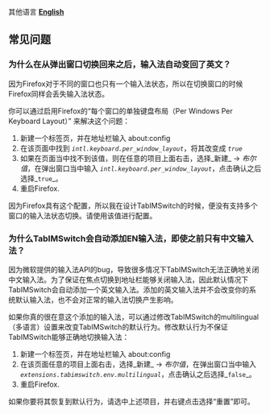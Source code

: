 其他语言 **[English](FAQ.md)**

## 常见问题 ##

### 为什么在从弹出窗口切换回来之后，输入法自动变回了英文？ ###

因为Firefox对于不同的窗口也只有一个输入法状态，所以在切换窗口的时候Firefox同样会丢失输入法状态。

你可以通过启用Firefox的“每个窗口的单独键盘布局（Per Windows Per Keyboard Layout）” 来解决这个问题：
  1. 新建一个标签页，并在地址栏输入 about:config
  1. 在该页面中找到 _`intl.keyboard.per_window_layout`_，将其改变成 _`true`_
  1. 如果在页面当中找不到该值，则在任意的项目上面右击，选择_新建_ -> _布尔值_，在弹出窗口当中输入 _`intl.keyboard.per_window_layout`_，点击确认之后选择_`true`_。
  1. 重启Firefox.

因为Firefox具有这个配置，所以我在设计TabIMSwitch的时候，便没有支持多个窗口的输入法状态切换。请使用该值进行配置。

### 为什么TabIMSwitch会自动添加EN输入法，即使之前只有中文输入法？ ###

因为微软提供的输入法API的bug，导致很多情况下TabIMSwitch无法正确地关闭中文输入法。为了保证在焦点切换到地址栏能够关闭输入法，因此默认情况下TabIMSwitch会自动添加一个英文输入法。添加的英文输入法并不会改变你的系统默认输入法，也不会对正常的输入法切换产生影响。

如果你真的很在意这个添加的输入法，可以通过修改TabIMSwitch的multilingual（多语言）设置来改变TabIMSwitch的默认行为。修改默认行为不保证TabIMSwitch能够正确地切换输入法：
  1. 新建一个标签页，并在地址栏输入 about:config
  1. 在该页面任意的项目上面右击，选择_新建_ -> _布尔值_，在弹出窗口当中输入 _`extensions.tabimswitch.env.multilingual`_，点击确认之后选择_`false`_。
  1. 重启Firefox.

如果你要将其恢复到默认行为，请选中上述项目，并右键点击选择“重置”即可。
